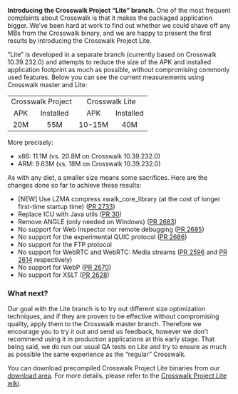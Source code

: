 **Introducing the Crosswalk Project “Lite” branch.**  One of the most frequent complaints about Crosswalk is that it makes the packaged application bigger. We’ve been hard at work to find out whether we could shave off any MBs from the Crosswalk binary, and we are happy to present the first results by introducing the Crosswalk Project Lite. 

“Lite” is developed in a separate branch (currently based on Crosswalk 10.39.232.0) and attempts to reduce the size of the APK and installed application footprint as much as possible, without compromising commonly used features. Below you can see the current measurements using Crosswalk master and Lite:
<table>
  <tr align="center">
    <td colspan="2">Crosswalk Project</td>
    <td colspan="2">Crosswalk Lite</td>
  </tr>
  <tr align="center">
    <td>APK</td>
    <td>Installed</td>
    <td>APK</td>
    <td>Installed</td>
  </tr>
  <tr align="center">
    <td>20M</td>
    <td>55M</td>
    <td>10-15M</td>
    <td>40M</td>
  </tr>
</table>

More precisely:

* x86: 11.1M (vs. 20.8M on Crosswalk 10.39.232.0)
* ARM: 9.63M (vs. 18M on Crosswalk 10.39.232.0)

As with any diet, a smaller size means some sacrifices. Here are the changes done so far to achieve these results:

* [NEW] Use LZMA compress xwalk_core_library (at the cost of longer first-time startup time) ([PR 2733](https://github.com/crosswalk-project/crosswalk/pull/2733))
* Replace ICU with Java utils ([PR 30](https://github.com/crosswalk-project/blink-crosswalk/pull/30))
* Remove ANGLE (only needed on Windows) ([PR 2683](https://github.com/crosswalk-project/crosswalk/pull/2683))
* No support for Web Inspector nor remote debugging ([PR 2685](https://github.com/crosswalk-project/crosswalk/pull/2685))
* No support for the experimental QUIC protocol ([PR 2686](https://github.com/crosswalk-project/crosswalk/pull/2686))
* No support for the FTP protocol
* No support for WebRTC and WebRTC: Media streams ([PR 2596](https://github.com/crosswalk-project/crosswalk/pull/2596) and [PR 2614](https://github.com/crosswalk-project/crosswalk/pull/2614) respectively)
* No support for WebP ([PR 2670](https://github.com/crosswalk-project/crosswalk/pull/2670))
* No support for XSLT ([PR 2628](https://github.com/crosswalk-project/crosswalk/pull/2628))

### What next?
Our goal with the Lite branch is to try out different size optimization techniques, and if they are proven to be effective without compromising quality, apply them to the Crosswalk master branch. Therefore we encourage you to try it out and send us feedback, however we don’t recommend using it in production applications at this early stage. That being said, we do run our usual QA tests on Lite and try to ensure as much as possible the same experience as the “regular” Crosswalk.

You can download precompiled Crosswalk Project Lite binaries from our [download area](https://download.01.org/crosswalk/releases/crosswalk/android/lite/canary/10.39.232.1/). For more details, please refer to the [Crosswalk Project Lite wiki](https://github.com/crosswalk-project/crosswalk-website/wiki/Crosswalk-Project-Lite).

